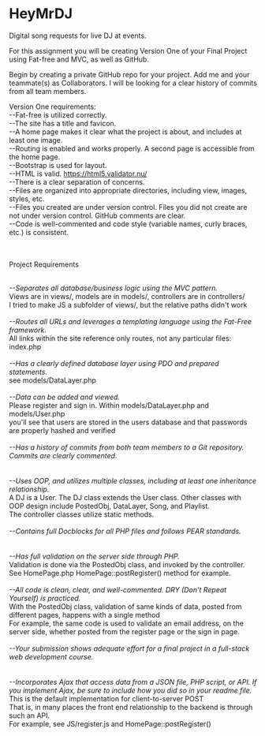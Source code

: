 # HeyMrDJ
Digital song requests for live DJ at events.



For this assignment you will be creating Version One of your Final Project using Fat-free and MVC, as well as GitHub.

Begin by creating a private GitHub repo for your project. Add me and your teammate(s) as Collaborators. I will be looking for a clear history of commits from all team members.

Version One requirements:
<br>--Fat-free is utilized correctly.
<br>--The site has a title and favicon.
<br>--A home page makes it clear what the project is about, and includes at least one image.
<br>--Routing is enabled and works properly. A second page is accessible from the home page.
<br>--Bootstrap is used for layout.
<br>--HTML is valid.  https://html5.validator.nu/
<br>--There is a clear separation of concerns.
<br>--Files are organized into appropriate directories, including view, images, styles, etc.
<br>--Files you created are under version control. Files you did not create are not under version control. GitHub comments are clear.
<br>--Code is well-commented and code style (variable names, curly braces, etc.) is consistent.

<br>
<br>
Project Requirements

<br><i>--Separates all database/business logic using the MVC pattern.</i>
<br> Views are in views/, models are in models/, controllers are in controllers/
<br> I tried to make JS a subfolder of views/, but the relative paths didn't work
<br>
<br><i>--Routes all URLs and leverages a templating language using the Fat-Free framework.</i>
<br> All links within the site reference only routes, not any particular files:  index.php
<br>
<br><i>--Has a clearly defined database layer using PDO and prepared statements.</i>
<br>  see models/DataLayer.php
<br>
<br><i>--Data can be added and viewed.</i>
<br>  Please register and sign in.  Within models/DataLayer.php and models/User.php
<br>  you'll see that users are stored in the users database and that passwords are properly hashed and verified
<br>
<br><i>--Has a history of commits from both team members to a Git repository. Commits are clearly commented.</i>
<br>
<br>
<br><i>--Uses OOP, and utilizes multiple classes, including at least one inheritance relationship.</i>
<br> A DJ is a User.  The DJ class extends the User class.  Other classes with OOP design include PostedObj, DataLayer, Song, and Playlist.
<br> The controller classes utilize static methods.
<br>
<br><i>--Contains full Docblocks for all PHP files and follows PEAR standards.</i>
<br>
<br>
<br><i>--Has full validation on the server side through PHP.</i>
<br> Validation is done via the PostedObj class, and invoked by the controller.
<br> See HomePage.php HomePage::postRegister() method for example.
<br>
<br><i>--All code is clean, clear, and well-commented. DRY (Don't Repeat Yourself) is practiced.</i>
<br> With the PostedObj class, validation of same kinds of data, posted from different pages, happens with a single method
<br> For example, the same code is used to validate an email address, on the server side, whether posted from the register page or the sign in page.
<br>
<br><i>--Your submission shows adequate effort for a final project in a full-stack web development course.</i>
<br>
<br>
<br><i>--Incorporates Ajax that access data from a JSON file, PHP script, or API. If you implement Ajax, be sure to include how you did so in your readme file.</i>
<br>This is the default implementation for client-to-server POST
<br>That is, in many places the front end relationship to the backend is through such an API.
<br>For example, see JS/register.js and HomePage::postRegister()

